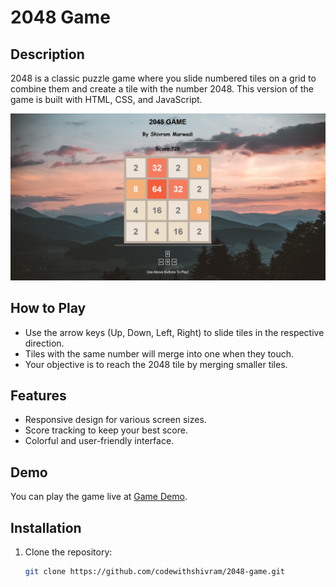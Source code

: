
# 2048 Game

## Description

2048 is a classic puzzle game where you slide numbered tiles on a grid to combine them and create a tile with the number 2048. This version of the game is built with HTML, CSS, and JavaScript.

![alt text](https://github.com/CodeWithShivram/2048-Game/blob/main/sample.png)

## How to Play

- Use the arrow keys (Up, Down, Left, Right) to slide tiles in the respective direction.
- Tiles with the same number will merge into one when they touch.
- Your objective is to reach the 2048 tile by merging smaller tiles.

## Features

- Responsive design for various screen sizes.
- Score tracking to keep your best score.
- Colorful and user-friendly interface.

## Demo

You can play the game live at [Game Demo](https://codewithshivram.github.io/2048-Game/).

## Installation

1. Clone the repository:
   ```bash
   git clone https://github.com/codewithshivram/2048-game.git
